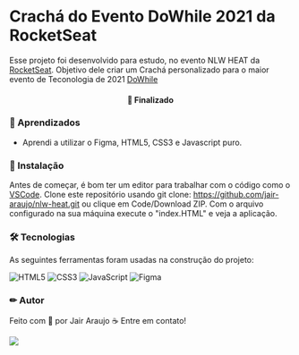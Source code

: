 # Crachá do Evento DoWhile 2021 da RocketSeat

Esse projeto foi desenvolvido para estudo, no evento NLW HEAT da [RocketSeat](https://www.rocketseat.com.br/). Objetivo dele criar um Crachá personalizado para o maior evento de Teconologia de 2021 [DoWhile](https://dowhile.io/inscricao)

<h4 align="center"> 
🚀 Finalizado
</h4>

### 📕 Aprendizados

- Aprendi a utilizar o Figma, HTML5, CSS3 e Javascript puro.

### 🏁 Instalação

Antes de começar, é bom ter um editor para trabalhar com o código como o [VSCode](https://code.visualstudio.com/).
Clone este repositório usando git clone: https://github.com/jair-araujo/nlw-heat.git ou clique em Code/Download ZIP.
Com o arquivo configurado na sua máquina execute o "index.HTML" e veja a aplicação.

### 🛠 Tecnologias

As seguintes ferramentas foram usadas na construção do projeto:

![HTML5](https://img.shields.io/badge/html5-%23E34F26.svg?style=for-the-badge&logo=html5&logoColor=white)
![CSS3](https://img.shields.io/badge/css3-%231572B6.svg?style=for-the-badge&logo=css3&logoColor=white)
![JavaScript](https://img.shields.io/badge/javascript-%23323330.svg?style=for-the-badge&logo=javascript&logoColor=%23F7DF1E)
![Figma](https://img.shields.io/badge/figma-%23F24E1E.svg?style=for-the-badge&logo=figma&logoColor=white)

### ✏ Autor

Feito com 💜 por Jair Araujo ☕ Entre em contato!

[<img src="https://img.shields.io/badge/linkedin-%230077B5.svg?&style=for-the-badge&logo=linkedin&logoColor=white" />](https://www.linkedin.com/in/jairaraujo/)
